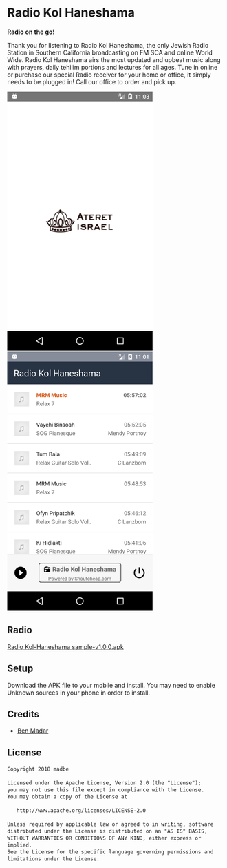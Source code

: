 # Radio Kol Haneshama
**Radio on the go!**

Thank you for listening to Radio Kol Haneshama, the only Jewish Radio Station in Southern California broadcasting on FM SCA and online World Wide. Radio Kol Haneshama airs the most updated and upbeat music along with prayers, daily tehilim portions and lectures for all ages. Tune in online or purchase our special Radio receiver for your home or office, it simply needs to be plugged in! Call our office to order and pick up.



<img src="https://github.com/madbe/RadioKolHaneshama/blob/master/docs/Screenshot_01.png" alt="Splash" height="600px" style="display:inline-block;"/><img src="https://github.com/madbe/RadioKolHaneshama/blob/master/docs/Screenshot_02.png" alt="Radio" height="600px" style="display:inline-block;"/>

## Radio
[Radio Kol-Haneshama sample-v1.0.0.apk](https://github.com/madbe/RadioKolHaneshama/tree/master/docs/radio-kol-haneshama-sample-v1.0.0.apk)

## Setup

Download the APK file to your mobile and install. You may need to enable Unknown sources in your phone in order to install.

## Credits

* [Ben Madar](https://github.com/madbe/RadioKolHaneshama)


## License

```
Copyright 2018 madbe

Licensed under the Apache License, Version 2.0 (the "License");
you may not use this file except in compliance with the License.
You may obtain a copy of the License at

   http://www.apache.org/licenses/LICENSE-2.0

Unless required by applicable law or agreed to in writing, software
distributed under the License is distributed on an "AS IS" BASIS,
WITHOUT WARRANTIES OR CONDITIONS OF ANY KIND, either express or implied.
See the License for the specific language governing permissions and
limitations under the License.
```
